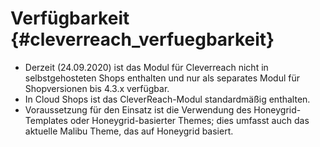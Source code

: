 # Verfügbarkeit {#cleverreach_verfuegbarkeit}

-   Derzeit \(24.09.2020\) ist das Modul für Cleverreach nicht in selbstgehosteten Shops enthalten und nur als separates Modul für Shopversionen bis 4.3.x verfügbar.
-   In Cloud Shops ist das CleverReach-Modul standardmäßig enthalten.
-   Voraussetzung für den Einsatz ist die Verwendung des Honeygrid-Templates oder Honeygrid-basierter Themes; dies umfasst auch das aktuelle Malibu Theme, das auf Honeygrid basiert.



